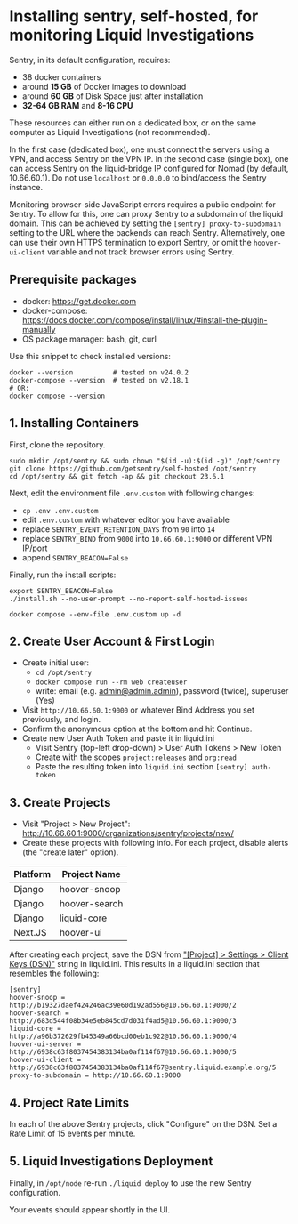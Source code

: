# Installing sentry, self-hosted, for monitoring Liquid Investigations

Sentry, in its default configuration, requires:

- 38 docker containers
- around **15 GB** of Docker images to download
- around **60 GB** of Disk Space just after installation
- **32-64 GB RAM** and **8-16 CPU**

These resources can either run on a dedicated box, or on the same computer as Liquid Investigations
(not recommended).

In the first case (dedicated box), one must connect the servers using a VPN, and access Sentry on the VPN IP. In the second case (single box), one can access Sentry on the liquid-bridge IP configured for Nomad
(by default, 10.66.60.1). Do not use `localhost` or `0.0.0.0` to bind/access the Sentry instance.

Monitoring browser-side JavaScript errors requires a public endpoint for
Sentry. To allow for this, one can proxy Sentry to a subdomain of the liquid
domain.
This can be achieved by setting the `[sentry] proxy-to-subdomain` setting to
the URL where the backends can reach Sentry. Alternatively, one can use their
own HTTPS termination to export Sentry, or omit the `hoover-ui-client` variable
and not track browser errors using Sentry.


## Prerequisite packages

- docker: https://get.docker.com
- docker-compose: https://docs.docker.com/compose/install/linux/#install-the-plugin-manually
- OS package manager: bash, git, curl

Use this snippet to check installed versions:

```
docker --version          # tested on v24.0.2
docker-compose --version  # tested on v2.18.1
# OR:
docker compose --version
```


## 1. Installing Containers

First, clone the repository.

```
sudo mkdir /opt/sentry && sudo chown "$(id -u):$(id -g)" /opt/sentry
git clone https://github.com/getsentry/self-hosted /opt/sentry
cd /opt/sentry && git fetch -ap && git checkout 23.6.1
```

Next, edit the environment file `.env.custom` with following changes:

- `cp .env .env.custom`
- edit `.env.custom` with whatever editor you have available
- replace `SENTRY_EVENT_RETENTION_DAYS` from `90` into `14`
- replace `SENTRY_BIND` from `9000` into `10.66.60.1:9000` or different VPN IP/port
- append `SENTRY_BEACON=False`

Finally, run the install scripts:

```
export SENTRY_BEACON=False
./install.sh --no-user-prompt --no-report-self-hosted-issues

docker compose --env-file .env.custom up -d
```

## 2. Create User Account & First Login

- Create initial user:
  - `cd /opt/sentry`
  - `docker compose run --rm web createuser`
  - write: email (e.g. admin@admin.admin), password (twice), superuser (Yes)
- Visit `http://10.66.60.1:9000` or whatever Bind Address you set previously, and login.
- Confirm the anonymous option at the bottom and hit Continue.
- Create new User Auth Token and paste it in liquid.ini
  - Visit Sentry (top-left drop-down) > User Auth Tokens > New Token
  - Create with the scopes `project:releases` and `org:read`
  - Paste the resulting token into `liquid.ini` section `[sentry] auth-token`


## 3. Create Projects

- Visit "Project > New Project": http://10.66.60.1:9000/organizations/sentry/projects/new/
- Create these projects with following info. For each project, disable alerts (the "create later" option).

| Platform     | Project Name  |
| ------------ | ------------- |
| Django       | hoover-snoop  |
| Django       | hoover-search |
| Django       | liquid-core   |
| Next.JS      | hoover-ui     |


After creating each project, save the DSN from  ["[Project] > Settings > Client Keys (DSN)"](http://10.66.60.1:9000/settings/sentry/projects/hoover-snoop/keys/) string in liquid.ini.
This results in a liquid.ini section that resembles the following:

```
[sentry]
hoover-snoop = http://b19327daef424246ac39e60d192ad556@10.66.60.1:9000/2
hoover-search = http://683d544f08b34e5eb845cd7d031f4ad5@10.66.60.1:9000/3
liquid-core = http://a96b372629fb45349a66bcd00eb1c922@10.66.60.1:9000/4
hoover-ui-server = http://6938c63f8037454383134ba0af114f67@10.66.60.1:9000/5
hoover-ui-client = http://6938c63f8037454383134ba0af114f67@sentry.liquid.example.org/5
proxy-to-subdomain = http://10.66.60.1:9000
```

## 4. Project Rate Limits


In each of the above Sentry projects, click "Configure" on the DSN. Set a Rate Limit of 15 events per minute.


## 5. Liquid Investigations Deployment

Finally, in `/opt/node` re-run `./liquid deploy` to use the new Sentry configuration.

Your events should appear shortly in the UI.
